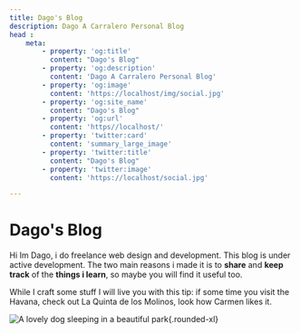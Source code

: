 ```yaml
---
title: Dago's Blog
description: Dago A Carralero Personal Blog
head : 
    meta: 
        - property: 'og:title'
          content: "Dago's Blog"
        - property: 'og:description'
          content: 'Dago A Carralero Personal Blog'
        - property: 'og:image'
          content: 'https://localhost/img/social.jpg'
        - property: 'og:site_name'
          content: "Dago's Blog"
        - property: 'og:url'
          content: 'https//localhost/'
        - property: 'twitter:card'
          content: 'summary_large_image'
        - property: 'twitter:title'
          content: "Dago's Blog"
        - property: 'twitter:image'
          content: 'https://localhost/social.jpg'

---
```



# Dago's Blog

Hi Im Dago, i do freelance web design and development. This blog is under active development. The two main reasons i made it is to **share** and **keep track** of the **things i learn**, so maybe you will find it useful too.

While I craft some stuff I will live you with this tip: if some time you visit the Havana, check out La Quinta de los Molinos, look how Carmen likes it.

![A lovely dog sleeping in a beautiful park](/img/carmen-en-la-quinta.jpeg){.rounded-xl}

